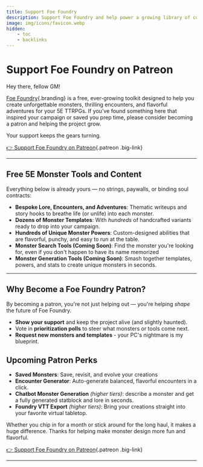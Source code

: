 ```yaml
---
title: Support Foe Foundry
description: Support Foe Foundry and help power a growing library of custom 5E monsters, flavorful powers, and encounter-building tools. Get access to polls, requests, and premium features by becoming a patron.
image: img/icons/favicon.webp
hidden:
    - toc
    - backlinks
---
```


# Support Foe Foundry on Patreon

Hey there, fellow GM!

[Foe Foundry](../index.md){.branding} is a free, ever-growing toolkit designed to help you create unforgettable monsters, thrilling encounters, and flavorful adventures for your 5E TTRPGs. If you’ve found something here that inspired your campaign or saved you prep time, please consider becoming a patron and helping the project grow.  

Your support keeps the gears turning. 

[👉 Support Foe Foundry on Patreon](https://patreon.com/foefoundry?utm_medium=unknown&utm_source=join_link&utm_campaign=creatorshare_creator&utm_content=copyLink){.patreon .big-link}

---

## Free 5E Monster Tools and Content

Everything below is already yours — no strings, paywalls, or binding soul contracts:

- **Bespoke Lore, Encounters, and Adventures**: Thematic writeups and story hooks to breathe life (or unlife) into each monster.
- **Dozens of Monster Templates**: With *hundreds* of handcrafted variants ready to drop into your campaign.
- **Hundreds of Unique Monster Powers**: Custom-designed abilities that are flavorful, punchy, and easy to run at the table.
- **Monster Search Tools (Coming Soon)**: Find the monster you're looking for, even if you don't happen to have its name memorized
- **Monster Generation Tools (Coming Soon)**: Smash together templates, powers, and stats to create unique monsters in seconds.

---

## Why Become a Foe Foundry Patron?

By becoming a patron, you're not just helping out — you're helping *shape* the future of Foe Foundry.

- **Show your support** and keep the project alive (and slightly haunted).
- Vote in **prioritization polls** to steer what monsters or tools come next.
- **Request new monsters and templates** - your PC's nightmare is my blueprint.

## Upcoming Patron Perks

- **Saved Monsters**: Save, revisit, and evolve your creations
- **Encounter Generator**: Auto-generate balanced, flavorful encounters in a click.
- **Chatbot Monster Generation** *(higher tiers)*: describe a monster and get a fully generated statblock and lore in seconds.
- **Foundry VTT Export** *(higher tiers)*: Bring your creations straight into your favorite virtual tabletop.

Whether you chip in for a month or stick around for the long haul, it makes a huge difference. Thanks for helping make monster design more fun and flavorful.

[👉 Support Foe Foundry on Patreon](https://patreon.com/foefoundry?utm_medium=unknown&utm_source=join_link&utm_campaign=creatorshare_creator&utm_content=copyLink){.patreon .big-link}

---



